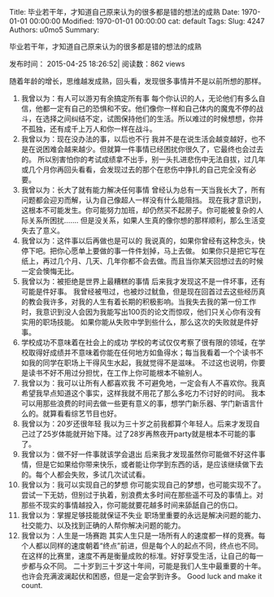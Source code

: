 Title: 毕业若干年，才知道自己原来认为的很多都是错的想法的成熟
Date: 1970-01-01 00:00:00
Modified: 1970-01-01 00:00:00
cat: default
Tags: 
Slug: 4247
Authors: u0mo5 
Summary: 



毕业若干年，才知道自己原来认为的很多都是错的想法的成熟

发布时间： 2015-04-25 18:26:52| 阅读数：862 views




随着年龄的增长，思维越发成熟，回头看，发现很多事情并不是以前所想的那样。
1. 我曾以为：有人可以游刃有余搞定所有事
每个你认识的人，无论他们有多么自信，他都一定有自己的恐惧和不安。他们像你一样和自己体内的魔鬼不停的战斗，在选择之间纠结不定，试图保持他们的生活。所以难过的时候想想，你并不孤独，还有成千上万人和你一样在战斗。
2. 我曾以为：现在没办法的事，以后也不行
我并不是在说生活会越变越好，也不是在说困难会越来越少。但就算一件事情已经困扰你很久了，它最终也会过去的。
所以别害怕你的考试成绩拿不出手，别一头扎进悲伤中无法自拔，过几年或几个月你再回头看看，会发现过去的那个在悲伤中挣扎的自己完全没有必要。
3. 我曾以为：长大了就有能力解决任何事情
曾经认为总有一天当我长大了，所有问题都会迎刃而解，认为自己像超人一样没有什么能阻挡。
现在我才意识到，这根本不可能发生。你可能努力加班，却仍然买不起房子。你可能被复杂的人际关系所困扰.......
但是没关系，如果人生真的像你想的那样顺利，那么生活变失去了意义。
4. 我曾以为：这件事以后再做也是可以的
我说真的，如果你曾经有这种念头，快停下吧。把你心愿单上要做的事一件件划掉，马上去做。
如果你只是把它写在纸上，再过几个月、几天、几年你都不会去做。而且当你某天回想过去的时候一定会懊悔无比。
5. 我曾以为：被拒绝是世界上最糟糕的事情
后来我才发现这不是一件坏事，还有可能是件好事。
我曾经被甩过，也被炒过鱿鱼，但是现在回首过去这些经历真的教会我许多，对我的人生有着长期的积极影响。当我失去我的第一份工作时，我意识到没人会因为我能写出100页的论文而惊叹，他们只关心你有没有实用的职场技能。
如果你能从失败中学到些什么，那么这次的失败就是件好事。
6. 学校成功不意味着在社会上的成功
学校的考试仅仅考察了很有限的领域，在学校取得好成绩并不意味着你能在任何地方如鱼得水；每当我看着一个个读书不如我的同学在职场上干得风生水起，我就觉得不是滋味。
不过这也说明，你要是读书不好不用过分担忧，在工作上你可能根本不输别人。
7. 我曾以为：我可以让所有人都喜欢我
不可避免地，一定会有人不喜欢你。我真希望我早点知道这个事实，这样我就不用花了那么多吃力不讨好的时间。
我本可以用那些浪费的时间去做一些更有意义的事，想学门新乐器、学门新语言什么的。就算看看综艺节目也好。
8. 我曾以为：20岁还很年轻
我以为三十岁之前我都算个年轻人。后来才发现自己过了25岁体能就开始下降。过了28岁再熬夜开party就是根本不可能的事了。
9. 我曾以为：做不好一件事就该学会退出
后来我才发现虽然你可能做不好这件事情，但是它如果给你带来快乐，或者能让你学到东西的话，是应该继续做下去的。每个人都会失败，多试几次试试看。
10. 我曾以为：我可以实现自己的梦想
你可能实现自己的梦想，也可能实现不了。尝试一下无妨，但别过于执着，别浪费太多时间在那些遥不可及的事情上。对那些不现实的事情越投入，你可能就要花越多时间来舔舐自己的伤口。
11. 我曾以为：掌握足够技能就保证不失业
职场里重要的永远是解决问题的能力、社交能力、以及找到正确的人帮你解决问题的能力。
12. 我曾以为：人生是一场赛跑
其实人生只是一场所有人的速度都一样的竞赛。每个人都以同样的速度朝着“终点”前进，但是每个人的起点不同，终点也不同。
在这样的比赛里，速度不再是衡量成败的标准。好好享受生活，让自己的每一步都与众不同。
二十岁到三十岁这十年间，可能是我们人生中最重要的十年。也许会充满波澜起伏和困惑，但是一定会学到许多。
Good luck and make it count.


